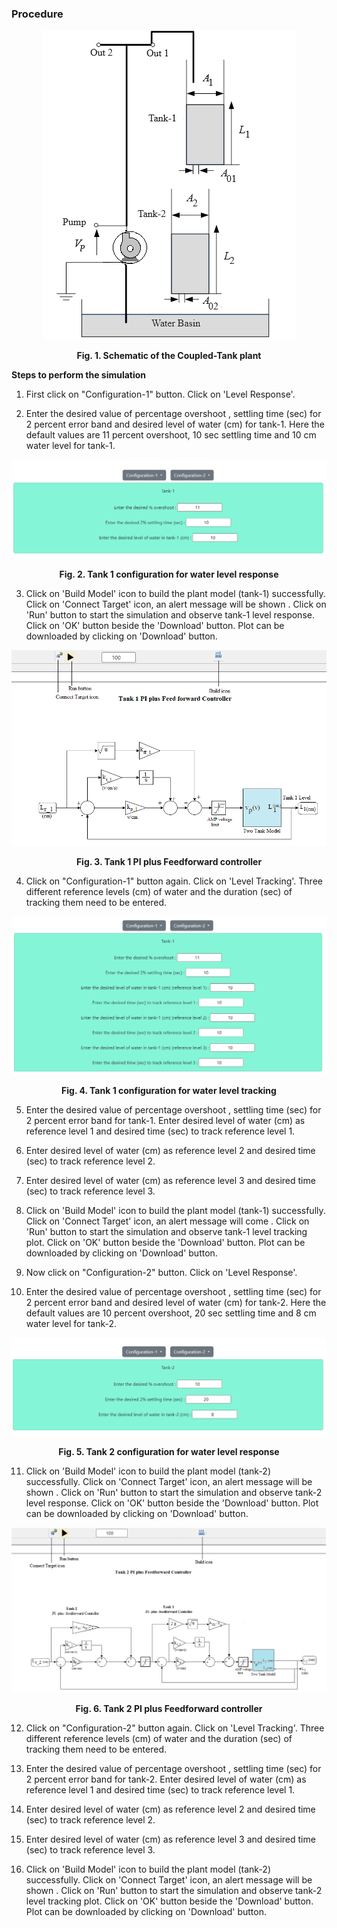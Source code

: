 ### Procedure
<div align="center">
<img class="img-fluid"  src="./images/plantscth.png" alt="">

<b>Fig. 1. Schematic of the Coupled-Tank plant</b>
</div>


**Steps to perform the simulation**

1. First click on "Configuration-1" button. Click on 'Level Response'.

2. Enter the desired value of percentage overshoot , settling time (sec) for 2 percent error band and desired level of water (cm) for tank-1. Here the default values are 11 percent overshoot, 10 sec settling time
and 10 cm water level for tank-1.

<div align="center">
<img class="img-fluid"  src="./images/ps1.png" alt="">

<b>Fig. 2. Tank 1 configuration for water level response</b>
</div>


3. Click on 'Build Model' icon to build the plant model (tank-1) successfully. Click on 'Connect Target' icon, an alert message will be shown . Click on 'Run' button to start the simulation and observe tank-1 level response. Click on 'OK' button beside the 'Download' button. Plot can be downloaded by clicking on 'Download' button.

<div align="center">
<img class="img-fluid"  src="./images/ps2.png" alt="">

<b>Fig. 3. Tank 1 PI plus Feedforward controller</b> 
</div>


4. Click on "Configuration-1" button again. Click on 'Level Tracking'. Three different reference levels (cm) of water and the duration (sec) of tracking them need to be entered. 

<div align="center">
<img class="img-fluid"  src="./images/ps3.png" alt="">

<b>Fig. 4. Tank 1 configuration for water level tracking</b>
</div>


5. Enter the desired value of percentage overshoot , settling time (sec) for 2 percent error band for tank-1. 
Enter desired level of water (cm) as reference level 1 and desired time (sec) to track reference level 1.

6. Enter desired level of water (cm) as reference level 2 and desired time (sec) to track reference level 2.

7. Enter desired level of water (cm) as reference level 3 and desired time (sec) to track reference level 3.

8. Click on 'Build Model' icon to build the plant model (tank-1) successfully. Click on 'Connect Target' icon, an alert message will come . Click on 'Run' button to start the simulation and observe tank-1 level tracking plot. Click on 'OK' button beside the 'Download' button. Plot can be downloaded by clicking on 'Download' button.

9. Now click on "Configuration-2" button. Click on 'Level Response'.

10. Enter the desired value of percentage overshoot , settling time (sec) for 2 percent error band and desired level of water (cm) for tank-2. Here the default values are 10 percent overshoot, 20 sec settling time
and 8 cm water level for tank-2.

<div align="center">
<img class="img-fluid"  src="./images/ps5.png" alt="">

<b>Fig. 5. Tank 2 configuration for water level response</b>
</div>


11. Click on 'Build Model' icon to build the plant model (tank-2) successfully. Click on 'Connect Target' icon, an alert message will be shown . Click on 'Run' button to start the simulation and observe tank-2 level response. Click on 'OK' button beside the 'Download' button. Plot can be downloaded by clicking on 'Download' button.

<div align="center">
<img class="img-fluid"  src="./images/ps6.png" alt="">

<b>Fig. 6. Tank 2 PI plus Feedforward controller</b>
</div>


12. Click on "Configuration-2" button again. Click on 'Level Tracking'. Three different reference levels (cm) of water and the duration (sec) of tracking them need to be entered.

13. Enter the desired value of percentage overshoot , settling time (sec) for 2 percent error band for tank-2. 
Enter desired level of water (cm) as reference level 1 and desired time (sec) to track reference level 1.

14. Enter desired level of water (cm) as reference level 2 and desired time (sec) to track reference level 2.

15. Enter desired level of water (cm) as reference level 3 and desired time (sec) to track reference level 3.

16. Click on 'Build Model' icon to build the plant model (tank-2) successfully. Click on 'Connect Target' icon, an alert message will be shown . Click on 'Run' button to start the simulation and observe tank-2 level tracking plot. Click on 'OK' button beside the 'Download' button. Plot can be downloaded by clicking on 'Download' button.
